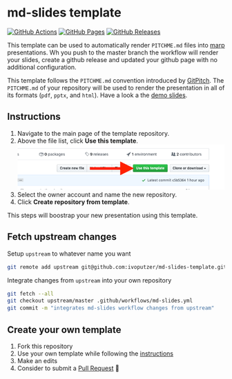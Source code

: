 # md-slides template

[![GitHub Actions][gh_actions_badge]][gh_actions]
[![GitHub Pages][gh_pages_badge]][gh_pages]
[![GitHub Releases][gh_releases_badge]][gh_releases]

This template can be used to automatically render `PITCHME.md` files into [marp](https://marp.app) presentations. Wh you push to the master branch the workflow will render your slides, create a github release and updated your github page with no additional configuration. 

This template follows the `PITCHME.md` convention introduced by [GitPitch](https://gitpitch.com/docs/getting-started/pitchme/). The `PITCHME.md` of your repository will be used to render the presentation in all of its formats (`pdf`, `pptx`, and `html`). Have a look a the [demo slides](https://ivoputzer.github.io/md-slides-template).

## Instructions
1. Navigate to the main page of the template repository.
2. Above the file list, click **Use this template**.
![](data/use-this-template.png)
3. Select the owner account and name the new repository.
4. Click **Create repository from template**.

This steps will boostrap your new presentation using this template.

## Fetch upstream changes
Setup `upstream` to whatever name you want
```sh
git remote add upstream git@github.com:ivoputzer/md-slides-template.git
```

Integrate changes from `upstream` into your own repository
```sh
git fetch --all
git checkout upstream/master .github/workflows/md-slides.yml
git commit -m "integrates md-slides workflow changes from upstream"
```

## Create your own template
1. Fork this repository
2. Use your own template while following the [instructions](#Instructions)
3. Make an edits
4. Consider to submit a [Pull Request](https://help.github.com/en/github/collaborating-with-issues-and-pull-requests/about-pull-requests#about-pull-requests) 🎉

[gh_actions]: https://github.com/ivoputzer/md-slides-template
[gh_actions_badge]: https://img.shields.io/github/workflow/status/ivoputzer/md-slides-template/markdown%20slides/master?style=for-the-badge&logo=github

[gh_pages]: https://github.com/ivoputzer/md-slides-template/deployments
[gh_pages_badge]: https://img.shields.io/static/v1?style=for-the-badge&label=page&message=online&color=success&logo=github

[gh_releases]: https://github.com/ivoputzer/md-slides-template/releases
[gh_releases_badge]: https://img.shields.io/github/v/release/ivoputzer/md-slides-template?style=for-the-badge&logo=github
